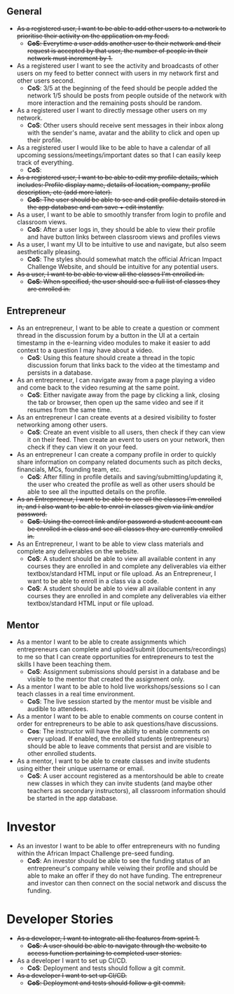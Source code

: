 ## General
- ~~As a registered user, I want to be able to add other users to a network to prioritise their activity on the application on my feed.~~
    - ~~**CoS**: Everytime a user adds another user to their network and their request is accepted by that user, the number of people in their network must increment by 1.~~
- As a registered user I want to see the activity and broadcasts of other users on my feed to better connect with users in my network first and other users second.
    - **CoS**: 3/5 at the beginning of the feed should be people added the network 1/5 should be posts from people outside of the network with more interaction and the remaining posts should be random.
- As a registered user I want to directly message other users on my network.
     - **CoS**: Other users should receive sent messages in their inbox along with the sender's name, avatar and the ability to click and open up their profile.
- As a registered user I would like to be able to have a calendar of all upcoming sessions/meetings/important dates so that I can easily keep track of everything. 
    - **CoS**:
- ~~As a registered user, I want to be able to edit my profile details, which includes: Profile display name, details of location, company, profile description, etc (add more later).~~
    - ~~**CoS**: The user should be able to see and edit profile details stored in the app database and can save + edit instantly.~~
- As a user, I want to be able to smoothly transfer from login to profile and classroom views.
    - **CoS**: After a user logs in, they should be able to view their profile and have button links between classroom views and profiles views
- As a user, I want my UI to be intuitive to use and navigate, but also seem aesthetically pleasing.
    - **CoS**: The styles should somewhat match the official African Impact Challenge Website, and should be intuitive for any potential users.
- ~~As a user, I want to be able to view all the classes I'm enrolled in.~~
    - ~~**CoS**: When specified, the user should see a full list of classes they are enrolled in.~~

## Entrepreneur
- As an entrepreneur, I want to be able to create a question or comment thread in the discussion forum by a button in the UI at a certain timestamp in the e-learning video modules to make it easier to add context to a question I may have about a video.
    - **CoS**: Using this feature should create a thread in the topic discussion forum that links back to the video at the timestamp and persists in a database.
- As an entrepreneur, I can navigate away from a page playing a video and  come back to the video resuming at the same point. 
    - **CoS**: Either navigate away from the page by clicking a link, closing the tab or browser, then open up the same video and see if it resumes from the same time. 
- As an entrepreneur I can create events at a desired visibility to foster networking among other users.
    - **CoS**: Create an event visible to all users, then check if they can view it on their feed. Then create an event to users on your network, then check if they can view it on your feed.
- As an entrepreneur I can create a company profile in order to quickly share information on company related documents such as pitch decks, financials, MCs, founding team, etc.
    - **CoS**: After filling in profile details and saving/submitting/updating it, the user who created the profile as well as other users should be able to see all the inputted details on the profile.
- ~~As an Entrepreneur, I want to be able to see all the classes I'm enrolled in, and I also want to be able to enrol in classes given via link and/or password.~~
    - ~~**CoS**: Using the correct link and/or password a student account can be enrolled in a class and see all classes they are currently enrolled in.~~
- As an Entrepreneur, I want to be able to view class materials and complete any deliverables on the website.
    - **CoS**: A student should be able to view all available content in any courses they are enrolled in and complete any deliverables via either textbox/standard HTML input or file upload.
As an Entrepreneur, I want to be able to enroll in a class via a code.
    - **CoS**: A student should be able to view all available content in any courses they are enrolled in and complete any deliverables via either textbox/standard HTML input or file upload.

## Mentor
- As a mentor I want to be able to create assignments which entrepreneurs can complete and upload/submit (documents/recordings) to me so that I can create opportunities for entrepreneurs to test the skills I have been teaching them.
    - **CoS**: Assignment submissions should persist in a database and be visible to the mentor that created the assignment only.
- As a mentor I want to be able to hold live workshops/sessions so I can teach classes in a real time environment.
    - **CoS**: The live session started by the mentor must be visible and audible to attendees.
- As a mentor I want to be able to enable comments on course content in order for entrepreneurs to be able to ask questions/have discussions.
    - **Cos**: The instructor will have the ability to enable comments on every upload. If enabled, the enrolled students (entrepreneurs) should be able to leave comments that persist and are visible to other enrolled students.
- As a mentor, I want to be able to create classes and invite students using either their unique username or email.
    - **CoS**: A user account registered as a mentorshould be able to create new classes in which they can invite students (and maybe other teachers as secondary instructors), all classroom information should be started in the app database.

# Investor
- As an investor I want to be able to offer entrepreneurs with no funding within the African Impact Challenge pre-seed funding.
   - **CoS**: An investor should be able to see the funding status of an entrepreneur's company while veiwing their profile and should be able to make an offer if they do not have funding. The entrepreneur and investor can then connect on the social network and discuss the funding.

# Developer Stories
- ~~As a developer, I want to integrate all the features from sprint 1.~~
    - ~~**CoS**: A user should be able to navigate through the website to access function pertaining to completed user stories.~~
- As a developer I want to set up CI/CD.
   - **CoS**: Deployment and tests should follow a git commit.
- ~~As a developer I want to set up CI/CD.~~
   - ~~**CoS**: Deployment and tests should follow a git commit.~~
  
